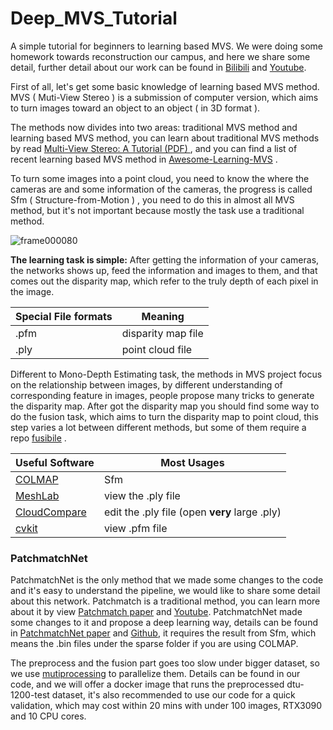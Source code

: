 # Deep_MVS_Tutorial
 A simple tutorial for beginners to learning based MVS. We were doing some homework towards reconstruction our campus, and here we share some detail, further detail about our work can be found in [Bilibili]( ) and [Youtube]().

First of all, let's get some basic knowledge of learning based MVS method. MVS ( Muti-View Stereo ) is a submission of computer version, which aims to turn images toward an object to an object ( in 3D format ). 

The methods now divides into two areas: traditional MVS method and learning based MVS method, you can learn about traditional MVS methods by read [Multi-View Stereo: A Tutorial (PDF) ](https://www.nowpublishers.com/article/DownloadSummary/CGV-052) , and you can find a list of recent learning based MVS method in [Awesome-Learning-MVS](https://github.com/XYZ-qiyh/Awesome-Learning-MVS) .

To turn some images into a point cloud, you need to know the where the cameras are and some information of the cameras, the progress is called Sfm ( Structure-from-Motion ) , you need to do this in almost all MVS method, but it's not important because mostly the task use a traditional method.

![frame000080](https://s2.loli.net/2021/12/18/SEpOyKxMIbm8sAT.png)

**The learning task is simple:** After getting the information of your cameras, the networks shows up, feed the information and images to them, and that comes out the disparity map, which refer to the truly depth of each pixel in the image.

| Special File formats | Meaning            |
| -------------------- | ------------------ |
| .pfm                 | disparity map file |
| .ply                 | point cloud file   |

Different to Mono-Depth Estimating task, the methods in MVS project focus on the relationship between images, by different understanding of corresponding feature in images, people propose many tricks to generate the disparity map. After got the disparity map you should find some way to do the fusion task, which aims to turn the disparity map to point cloud, this step varies a lot between different methods, but some of them require a repo [fusibile](https://github.com/kysucix/fusibile) .

| Useful Software                               | Most Usages                                   |
| --------------------------------------------- | --------------------------------------------- |
| [COLMAP](https://colmap.github.io/)           | Sfm                                           |
| [MeshLab](https://www.meshlab.net/)           | view the .ply file                            |
| [CloudCompare](https://www.danielgm.net/cc/)  | edit the .ply file (open **very** large .ply) |
| [cvkit](https://github.com/roboception/cvkit) | view .pfm file                                |

### PatchmatchNet

PatchmatchNet is the only method that we made some changes to the code and it's easy to understand the pipeline, we would like to share some detail about this network. Patchmatch is a traditional method, you can learn more about it by view [Patchmatch paper](https://gfx.cs.princeton.edu/pubs/Barnes_2009_PAR/patchmatch.pdf) and [Youtube](https://www.youtube.com/watch?v=m-kGXlomOxY&t=40s). PatchmatchNet made some changes to it and propose a deep learning way, details can be found in [PatchmatchNet paper](https://openaccess.thecvf.com/content/CVPR2021/papers/Wang_PatchmatchNet_Learned_Multi-View_Patchmatch_Stereo_CVPR_2021_paper.pdf) and [Github](https://github.com/FangjinhuaWang/PatchmatchNet), it requires the result from Sfm, which means the .bin files under the sparse folder if you are using COLMAP.

The preprocess and the fusion part goes too slow under bigger dataset, so we use [mutiprocessing](https://pypi.org/project/multiprocessing/) to parallelize them. Details can be found in our code, and we will offer a docker image that runs the preprocessed dtu-1200-test dataset, it's also recommended to use our code for a quick validation, which may  cost within 20 mins with under 100 images, RTX3090 and 10 CPU cores.

